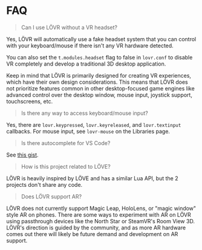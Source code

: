 FAQ
===

> Can I use LÖVR without a VR headset?

Yes, LÖVR will automatically use a fake headset system that you can control with your keyboard/mouse
if there isn't any VR hardware detected.

You can also set the `t.modules.headset` flag to false in `lovr.conf` to disable VR completely and
develop a traditional 3D desktop application.

Keep in mind that LÖVR is primarily designed for creating VR experiences, which have their own
design considerations.  This means that LÖVR does not prioritize features common in other
desktop-focused game engines like advanced control over the desktop window, mouse input, joystick
support, touchscreens, etc.

> Is there any way to access keyboard/mouse input?

Yes, there are `lovr.keypressed`, `lovr.keyreleased`, and `lovr.textinput` callbacks.  For mouse
input, see `lovr-mouse` on the <a data-key="Libraries">Libraries</a> page.

> Is there autocomplete for VS Code?

See [this gist](https://gist.github.com/ussaohelcim/9eca6eaa903eefff07b4f3e2019de915).

> How is this project related to LÖVE?

LÖVR is heavily inspired by LÖVE and has a similar Lua API, but the 2 projects don't share any code.

> Does LÖVR support AR?

LÖVR does not currently support Magic Leap, HoloLens, or "magic window" style AR on phones.  There
are some ways to experiment with AR on LÖVR using passthrough devices like the North Star or
SteamVR's Room View 3D.  LÖVR's direction is guided by the community, and as more AR hardware comes
out there will likely be future demand and development on AR support.
